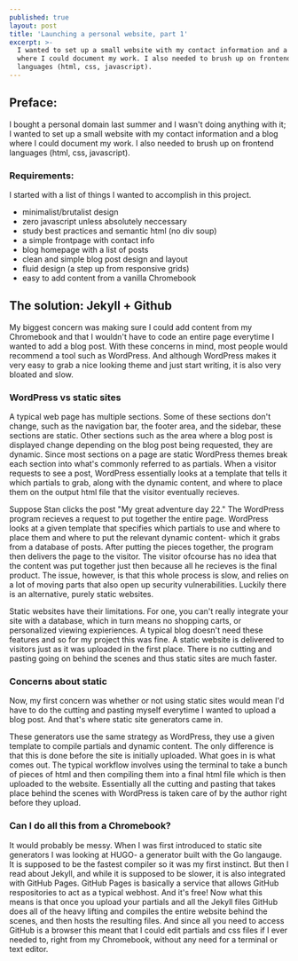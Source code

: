 ```yaml
---
published: true
layout: post
title: 'Launching a personal website, part 1'
excerpt: >-
  I wanted to set up a small website with my contact information and a blog
  where I could document my work. I also needed to brush up on frontend
  languages (html, css, javascript).
---
```

## Preface: 
I bought a personal domain last summer and I wasn't doing anything with it; I wanted to set up a small website with my contact information and a blog where I could document my work. I also needed to brush up on frontend languages (html, css, javascript).

### Requirements:
I started with a list of things I wanted to accomplish in this project.
- minimalist/brutalist design
- zero javascript unless absolutely neccessary
- study best practices and semantic html (no div soup)
- a simple frontpage with contact info
- blog homepage with a list of posts
- clean and simple blog post design and layout
- fluid design (a step up from responsive grids)
- easy to add content from a vanilla Chromebook

## The solution: Jekyll + Github
My biggest concern was making sure I could add content from my Chromebook and that I wouldn't have to code an entire page everytime I wanted to add a blog post. With these concerns in mind, most people would recommend a tool such as WordPress. And although WordPress makes it very easy to grab a nice looking theme and just start writing, it is also very bloated and slow.

### WordPress vs static sites
A typical web page has multiple sections. Some of these sections don't change, such as the navigation bar, the footer area, and the sidebar, these sections are static. Other sections such as the area where a blog post is displayed change depending on the blog post being requested, they are dynamic. Since most sections on a page are static WordPress themes break each section into what's commonly referred to as partials. When a visitor requests to see a post, WordPress essentially looks at a template that tells it which partials to grab, along with the dynamic content, and where to place them on the output html file that the visitor eventually recieves.

Suppose Stan clicks the post "My great adventure day 22." The WordPress program recieves a request to put together the entire page. WordPress looks at a given template that specifies which partials to use and where to place them and where to put the relevant dynamic content- which it grabs from a database of posts. After putting the pieces together, the program then delivers the page to the visitor. The visitor ofcourse  has no idea that the content was put together just then because all he recieves is the final product. The issue, however, is that this whole process is slow, and relies on a lot of moving parts that also open up security vulnerabilities. Luckily there is an alternative, purely static websites. 

Static websites have their limitations. For one, you can't really integrate your site with a database, which in turn means no shopping carts, or personalized viewing expieriences. A typical blog doesn't need these features and so for my project this was fine. A static website is delivered to visitors just as it was uploaded in the first place. There is no cutting and pasting going on behind the scenes and thus static sites are much faster.

### Concerns about static

Now, my first concern was whether or not using static sites would mean I'd have to do the cutting and pasting myself everytime I wanted to upload a blog post. And that's where static site generators came in.

These generators use the same strategy as WordPress, they use a given template to compile partials and dynamic content. The only difference is that this is done before the site is initially uploaded. What goes in is what comes out. The typical workflow involves using the terminal to take a bunch of pieces of html and then compiling them into a final html file which is then uploaded to the website. Essentially all the cutting and pasting that takes place behind the scenes with WordPress is taken care of by the author right before they upload.

### Can I do all this from a Chromebook?

It would probably be messy. When I was first introduced to static site generators I was looking at HUGO- a generator built with the Go langauge. It is supposed to be the fastest compiler so it was my first instinct. But then I read about Jekyll, and while it is supposed to be slower, it is also integrated with GitHub Pages. GitHub Pages is basically a service that allows GitHub respositories to act as a typical webhost. And it's free! Now what this means is that once you upload your partials and all the Jekyll files GitHub does all of the heavy lifting and compiles the entire website behind the scenes, and then hosts the resulting files. And since all you need to access GitHub is a browser this meant that I could edit partials and css files if I ever needed to, right from my Chromebook, without any need for a terminal or text editor.
